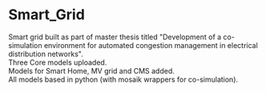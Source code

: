 # Smart_Grid
Smart grid built as part of master thesis titled "Development of a co-simulation environment for automated congestion management in electrical distribution networks".\
Three Core models uploaded.\
Models for Smart Home, MV grid and CMS added.\
All models based in python (with mosaik wrappers for co-simulation).
